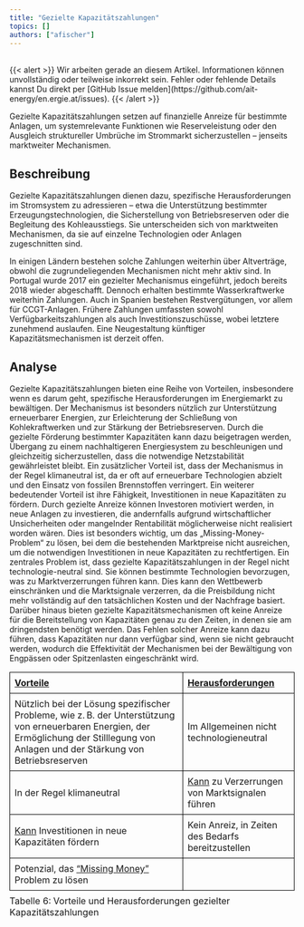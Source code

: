 ```yaml
---
title: "Gezielte Kapazitätszahlungen"
topics: []
authors: ["afischer"]
---
```


<br>
{{< alert >}}
Wir arbeiten gerade an diesem Artikel. Informationen können unvollständig oder teilweise inkorrekt sein. Fehler oder fehlende Details kannst Du direkt per [GitHub Issue melden](https://github.com/ait-energy/en.ergie.at/issues).
{{< /alert >}}

Gezielte Kapazitätszahlungen setzen auf finanzielle Anreize für bestimmte Anlagen, um systemrelevante Funktionen wie Reserveleistung oder den Ausgleich struktureller Umbrüche im Strommarkt sicherzustellen – jenseits marktweiter Mechanismen.

## Beschreibung

Gezielte Kapazitätszahlungen dienen dazu, spezifische Herausforderungen im Stromsystem zu adressieren – etwa die Unterstützung bestimmter Erzeugungstechnologien, die Sicherstellung von Betriebsreserven oder die Begleitung des Kohleausstiegs. Sie unterscheiden sich von marktweiten Mechanismen, da sie auf einzelne Technologien oder Anlagen zugeschnitten sind.

In einigen Ländern bestehen solche Zahlungen weiterhin über Altverträge, obwohl die zugrundeliegenden Mechanismen nicht mehr aktiv sind. In Portugal wurde 2017 ein gezielter Mechanismus eingeführt, jedoch bereits 2018 wieder abgeschafft. Dennoch erhalten bestimmte Wasserkraftwerke weiterhin Zahlungen.
Auch in Spanien bestehen Restvergütungen, vor allem für CCGT-Anlagen. Frühere Zahlungen umfassten sowohl Verfügbarkeitszahlungen als auch Investitionszuschüsse, wobei letztere zunehmend auslaufen. Eine Neugestaltung künftiger Kapazitätsmechanismen ist derzeit offen.

## Analyse

Gezielte Kapazitätszahlungen bieten eine Reihe von Vorteilen, insbesondere wenn es darum geht, spezifische Herausforderungen im Energiemarkt zu bewältigen. Der Mechanismus ist besonders nützlich zur Unterstützung erneuerbarer Energien, zur Erleichterung der Schließung von Kohlekraftwerken und zur Stärkung der Betriebsreserven. Durch die gezielte Förderung bestimmter Kapazitäten kann dazu beigetragen werden, Übergang zu einem nachhaltigeren Energiesystem zu beschleunigen und gleichzeitig sicherzustellen, dass die notwendige Netzstabilität gewährleistet bleibt. Ein zusätzlicher Vorteil ist, dass der Mechanismus in der Regel klimaneutral ist, da er oft auf erneuerbare Technologien abzielt und den Einsatz von fossilen Brennstoffen verringert. Ein weiterer bedeutender Vorteil ist ihre Fähigkeit, Investitionen in neue Kapazitäten zu fördern. Durch gezielte Anreize können Investoren motiviert werden, in neue Anlagen zu investieren, die andernfalls aufgrund wirtschaftlicher Unsicherheiten oder mangelnder Rentabilität möglicherweise nicht realisiert worden wären. Dies ist besonders wichtig, um das „Missing-Money-Problem“ zu lösen, bei dem die bestehenden Marktpreise nicht ausreichen, um die notwendigen Investitionen in neue Kapazitäten zu rechtfertigen.
Ein zentrales Problem ist, dass gezielte Kapazitätszahlungen in der Regel nicht technologie-neutral sind. Sie können bestimmte Technologien bevorzugen, was zu Marktverzerrungen führen kann. Dies kann den Wettbewerb einschränken und die Marktsignale verzerren, da die Preisbildung nicht mehr vollständig auf den tatsächlichen Kosten und der Nachfrage basiert. Darüber hinaus bieten gezielte Kapazitätsmechanismen oft keine Anreize für die Bereitstellung von Kapazitäten genau zu den Zeiten, in denen sie am dringendsten benötigt werden. Das Fehlen solcher Anreize kann dazu führen, dass Kapazitäten nur dann verfügbar sind, wenn sie nicht gebraucht werden, wodurch die Effektivität der Mechanismen bei der Bewältigung von Engpässen oder Spitzenlasten eingeschränkt wird.

<table style="border-collapse: collapse; width: 100%;">
  <thead>
    <tr>
      <th style="text-align:left; border: 1px solid black; padding: 8px;"><u>Vorteile</u></th>
      <th style="text-align:left; border: 1px solid black; padding: 8px;"><u>Herausforderungen</u></th>
    </tr>
  </thead>
  <tbody>
    <tr>
      <td style="border: 1px solid black; padding: 8px;">
        Nützlich bei der Lösung spezifischer Probleme, wie z. B. der Unterstützung von erneuerbaren Energien, der Ermöglichung der Stilllegung von Anlagen und der Stärkung von Betriebsreserven
      </td>
      <td style="border: 1px solid black; padding: 8px;">
        Im Allgemeinen nicht technologieneutral
      </td>
    </tr>
    <tr>
      <td style="border: 1px solid black; padding: 8px;">
        In der Regel klimaneutral
      </td>
      <td style="border: 1px solid black; padding: 8px;">
        <u>Kann</u> zu Verzerrungen von Marktsignalen führen
      </td>
    </tr>
    <tr>
      <td style="border: 1px solid black; padding: 8px;">
        <u>Kann</u> Investitionen in neue Kapazitäten fördern
      </td>
      <td style="border: 1px solid black; padding: 8px;">
        Kein Anreiz, in Zeiten des Bedarfs bereitzustellen
      </td>
    </tr>
    <tr>
      <td style="border: 1px solid black; padding: 8px;">
        Potenzial, das <u>“Missing Money”</u> Problem zu lösen
      </td>
      <td style="border: 1px solid black; padding: 8px;"></td>
    </tr>
  </tbody>
  <caption style="caption-side: bottom; text-align: left; padding-top: 8px;">
    Tabelle 6: Vorteile und Herausforderungen gezielter Kapazitätszahlungen
  </caption>
</table>
